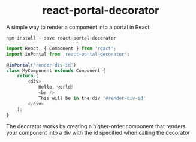 <div align="center">

# react-portal-decorator

</div>
A simple way to render a component into a portal in React

```
npm install --save react-portal-decorator
```

```javascript
import React, { Component } from 'react';
import inPortal from 'react-portal-decorator';

@inPortal('render-div-id')
class MyComponent extends Component {
	return (
		<div>
			Hello, world!
			<br />
			This will be in the div '#render-div-id'
		</div>
	);
}
```

The decorator works by creating a higher-order component that renders your component into a div with the id specified when calling the decorator